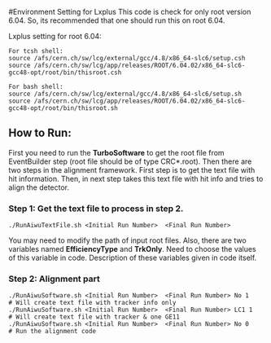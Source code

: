#Environment Setting for Lxplus
This code is check for only root version 6.04. So, its recommended that one should run this on root 6.04.

Lxplus setting for root 6.04:

    For tcsh shell:
    source /afs/cern.ch/sw/lcg/external/gcc/4.8/x86_64-slc6/setup.csh
    source /afs/cern.ch/sw/lcg/app/releases/ROOT/6.04.02/x86_64-slc6-gcc48-opt/root/bin/thisroot.csh

    For bash shell:
    source /afs/cern.ch/sw/lcg/external/gcc/4.8/x86_64-slc6/setup.sh
    source /afs/cern.ch/sw/lcg/app/releases/ROOT/6.04.02/x86_64-slc6-gcc48-opt/root/bin/thisroot.sh

 
## How to Run:
First you need to run the **TurboSoftware** to get the root file from EventBuilder step (root file should be of type CRC\*.root). Then there are two steps in the alignment framework. First step is to get the text file with hit information. Then, in next step takes this text file with hit info and tries to align the detector.

### Step 1: Get the text file to process in step 2.
	./RunAiwuTextFile.sh <Initial Run Number>  <Final Run Number>

You may need to modify the path of input root files. Also, there are two variables named **EfficiencyType** and **TrkOnly**. Need to choose the values of this variable in code. Description of these variables given in code itself.

### Step 2: Alignment part
	./RunAiwuSoftware.sh <Initial Run Number>  <Final Run Number> No 1		# Will create text file with tracker info only
	./RunAiwuSoftware.sh <Initial Run Number>  <Final Run Number> LC1 1		# Will create text file with tracker & one GE11
	./RunAiwuSoftware.sh <Initial Run Number>  <Final Run Number> No 0		# Run the alignment code
